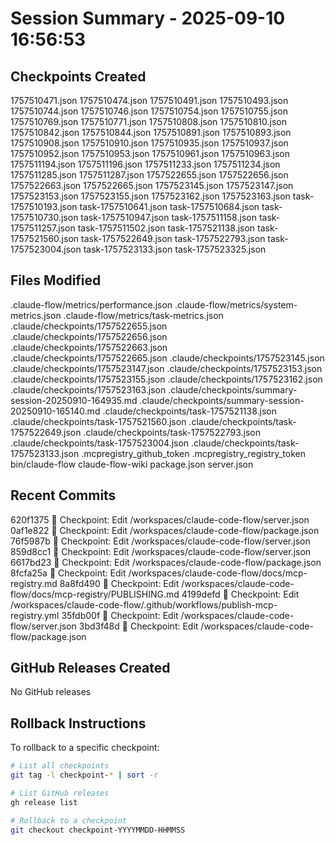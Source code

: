 # Session Summary - 2025-09-10 16:56:53

## Checkpoints Created
1757510471.json
1757510474.json
1757510491.json
1757510493.json
1757510744.json
1757510746.json
1757510754.json
1757510755.json
1757510769.json
1757510771.json
1757510808.json
1757510810.json
1757510842.json
1757510844.json
1757510891.json
1757510893.json
1757510908.json
1757510910.json
1757510935.json
1757510937.json
1757510952.json
1757510953.json
1757510961.json
1757510963.json
1757511194.json
1757511196.json
1757511233.json
1757511234.json
1757511285.json
1757511287.json
1757522655.json
1757522656.json
1757522663.json
1757522665.json
1757523145.json
1757523147.json
1757523153.json
1757523155.json
1757523162.json
1757523163.json
task-1757510193.json
task-1757510641.json
task-1757510684.json
task-1757510730.json
task-1757510947.json
task-1757511158.json
task-1757511257.json
task-1757511502.json
task-1757521138.json
task-1757521560.json
task-1757522649.json
task-1757522793.json
task-1757523004.json
task-1757523133.json
task-1757523325.json

## Files Modified
.claude-flow/metrics/performance.json
.claude-flow/metrics/system-metrics.json
.claude-flow/metrics/task-metrics.json
.claude/checkpoints/1757522655.json
.claude/checkpoints/1757522656.json
.claude/checkpoints/1757522663.json
.claude/checkpoints/1757522665.json
.claude/checkpoints/1757523145.json
.claude/checkpoints/1757523147.json
.claude/checkpoints/1757523153.json
.claude/checkpoints/1757523155.json
.claude/checkpoints/1757523162.json
.claude/checkpoints/1757523163.json
.claude/checkpoints/summary-session-20250910-164935.md
.claude/checkpoints/summary-session-20250910-165140.md
.claude/checkpoints/task-1757521138.json
.claude/checkpoints/task-1757521560.json
.claude/checkpoints/task-1757522649.json
.claude/checkpoints/task-1757522793.json
.claude/checkpoints/task-1757523004.json
.claude/checkpoints/task-1757523133.json
.mcpregistry_github_token
.mcpregistry_registry_token
bin/claude-flow
claude-flow-wiki
package.json
server.json

## Recent Commits
620f1375 🔖 Checkpoint: Edit /workspaces/claude-code-flow/server.json
0af1e822 🔖 Checkpoint: Edit /workspaces/claude-code-flow/package.json
76f5987b 🔖 Checkpoint: Edit /workspaces/claude-code-flow/server.json
859d8cc1 🔖 Checkpoint: Edit /workspaces/claude-code-flow/server.json
6617bd23 🔖 Checkpoint: Edit /workspaces/claude-code-flow/package.json
8fcfa25a 🔖 Checkpoint: Edit /workspaces/claude-code-flow/docs/mcp-registry.md
8a8fd490 🔖 Checkpoint: Edit /workspaces/claude-code-flow/docs/mcp-registry/PUBLISHING.md
4199defd 🔖 Checkpoint: Edit /workspaces/claude-code-flow/.github/workflows/publish-mcp-registry.yml
35fdb00f 🔖 Checkpoint: Edit /workspaces/claude-code-flow/server.json
3bd3f48d 🔖 Checkpoint: Edit /workspaces/claude-code-flow/package.json

## GitHub Releases Created
No GitHub releases

## Rollback Instructions
To rollback to a specific checkpoint:
```bash
# List all checkpoints
git tag -l checkpoint-* | sort -r

# List GitHub releases
gh release list

# Rollback to a checkpoint
git checkout checkpoint-YYYYMMDD-HHMMSS
```
